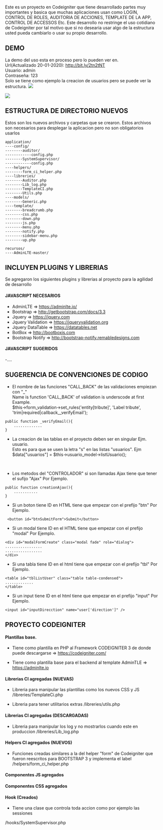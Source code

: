 Este es un proyecto en Codeigniter que tiene desarrollado partes muy importantes y basica que muchas aplicaciones usan como LOGIN, CONTROL DE ROLES, AUDITORIA DE ACCIONES, TEMPLATE DE LA APP, CONTROL DE ACCESSOS Etc. Este desarrollo no restringe el uso cotidiano de Codeigniter por tal motivo que si no desearia usar algo de la estructura usted pueda cambiarlo o usar su propio desarrollo.<br>

## DEMO
La demo del uso esta en proceso pero lo pueden ver en.<br>
Url(Actualizado 20-01-2020): http://bit.ly/2tn2tNT<br>
Usuario: admin<br>
Contraseña: 123<br>
Solo se tiene como ejemplo la creacion de usuarios pero se puede ver la estructura.
<img src="http://res.cloudinary.com/daid2fusr/image/upload/v1526505003/inicio_cvrqjv.jpg" >

<img src="http://res.cloudinary.com/daid2fusr/image/upload/v1526504520/lista_usuarios_pcq23q.jpg" >

## ESTRUCTURA DE DIRECTORIO NUEVOS
Estos son los nuevos archivos y carpetas que se crearon. Estos archivos son necesarios para desplegar la aplicacion pero no son obligatorios usarlos<br>

```
application/
----config/
--------auditor/
------------config.php
--------SystemSupervisor/
------------config.php
----helpers/
--------form_ci_helper.php
----libreries/
--------Auditor.php
--------Lib_log.php
--------TemplateCI.php
--------Utils.php
----models/
--------Generic.php
----template/
--------breadcrumb.php
--------css.php
--------down.php
--------js.php
--------menu.php
--------notify.php
--------sidebar-menu.php
--------up.php

recursos/
----AdminLTE-master/
```


## INCLUYEN PLUGINS Y LIBRERIAS
Se agregaron los siguientes plugins y librerias al proyecto para la agilidad de desarrollo<br>

#### JAVASCRIPT NECESARIOS
- AdminLTE => https://adminlte.io/<br>
- Bootstrap => http://getbootstrap.com/docs/3.3<br>
- Jquery => https://jquery.com<br>
- Jquery Validation => https://jqueryvalidation.org<br>
- Jquery DataTable => https://datatables.net<br>
- BotBox => http://bootboxjs.com<br>
- Bootstrap Notify => http://bootstrap-notify.remabledesigns.com<br>

#### JAVASCRIPT SUGERIDOS
-....<br>





## SUGERENCIA DE CONVENCIONES DE CODIGO
* El nombre de las funciones "CALL_BACK" de las validaciones empiezan con "_" <br>
Name is function 'CALL_BACK' of validation is underscode at first<br>
Example.<br>
$this->form_validation->set_rules('entity[tribute]', 'Label tribute', 'trim|required|callback__verifyEmail');<br>

```
public function _verifyEmail(){
	.............
}
```
* La creacion de las tablas en el proyecto deben ser en singular Ejm. usuario.<br>
Esto es para que se usen la letra "s" en las listas "usuarios". Ejm $data["usuarios"] = $this->usuario_model->listUsuario();<br>
<br>

* Los metodos del "CONTROLADOR" si son llamadas Ajax tiene que tener el sufijo "Ajax" Por Ejemplo.<br>

```
public function creationAjax(){
    ...........	
}
```

* Si un boton tiene ID en HTML tiene que empezar con el prefijo "btn" Por Ejemplo.<br>
```
 <button id="btnSubmitForm">Submit</button>
```

* Si un modal tiene ID en el HTML tiene que empezar con el prefijo "modal" Por Ejemplo. <br>

```
<div id="modalFormCreate" class="modal fade" role="dialog">
.................
.................
</div>
```

* Si una tabla tiene ID en el html tiene que empezar con el prefijo "tbl" Por Ejemplo.<br>
```
<table id="tblListUser" class="table table-condensed">
.............
</table>
```

* Si un input tiene ID en el html tiene que empezar en el prefijo "input" Por Ejemplo.<br>
```
<input id="inputDirecction" name="user['direction']" />
```

## PROYECTO CODEIGNITER



#### Plantillas base.

- Tiene como plantilla en PHP al Framework CODEIGNITER 3 de donde puede descargarse => https://codeigniter.com/

- Tiene como plantilla base para el backend al template AdminTLE => https://adminlte.io 

#### Librerias CI agregadas (NUEVAS)

- Libreria para manipular las plantillas como los nuevos CSS y JS 
/libreries/TemplateCi.php

- Libreria para tener utilitarios extras 
/libreries/utils.php


#### Librerias CI agregadas (DESCARGADAS)

- Libreria para manipular los log y no mostrarlos cuando este en produccion 
/libreries/Lib_log.php

#### Helpers CI agregados (NUEVOS)

- Funciones creadas similares a la del helper "form" de Codeigniter que fueron reescritos para BOOTSTRAP 3 y implementa el label
/helpers/form_ci_helper.php

#### Componentes JS agregados

#### Componentes CSS agregados


#### Hook (Creados)
- Tiene una clase que controla toda accion como por ejemplo las sessiones

/hooks/SystemSupervisor.php
